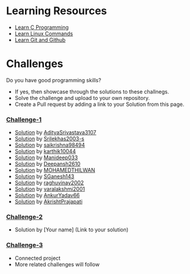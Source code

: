 # Learning Resources
* [Learn C Programming](C-Resources.md)
* [Learn Linux Commands](Linux-Resources.md)
* [Learn Git and Github](C-Resources.md)

# Challenges
Do you have good programming skills? 
- If yes, then showcase through the solutions to these challnegs.
- Solve the challenge and upload to your own repository.
- Create a Pull request by adding a link to your Solution from this page.

### [Challenge-1](challenge-1.md)
* [Solution](https://github.com/Bharathgopal/May2023/pull/27/files) by [AdityaSrivastava3107](https://github.com/AdityaSrivastava3107) 
* [Solution](https://github.com/Bharathgopal/May2023/pull/31/files) by [Srilekhas2003-s
](https://github.com/Srilekhas2003-s)
* [Solution](https://github.com/Bharathgopal/May2023/pull/32/files) by [saikrishna98494](https://github.com/saikrishna98494)
* [Solution](https://github.com/Bharathgopal/May2023/pull/33/files) by [karthik10044](https://github.com/karthik10044)
* [Solution](https://github.com/Bharathgopal/May2023/pull/35/files) by [Manideep033](https://github.com/Manideep033)
* [Solution](https://github.com/Bharathgopal/May2023/pull/36/files) by [Deepansh2610](https://github.com/Deepansh2610)
* [Solution](https://github.com/Bharathgopal/May2023/pull/37/files) by [MOHAMEDTHILWAN](https://github.com/MOHAMEDTHILWAN)
* [Solution](https://github.com/Bharathgopal/May2023/pull/40/files) by [SGanesh143](https://github.com/SGanesh143)
* [Solution](https://github.com/Bharathgopal/May2023/pull/42/files) by [raghuvinay2002](https://github.com/raghuvinay2002)
* [Solution](https://github.com/Bharathgopal/May2023/pull/44/files) by [varalakshmi2001](https://github.com/varalakshmi2001)
* [Solution](https://github.com/Bharathgopal/May2023/pull/46/files) by [AnkurYadav66](https://github.com/AnkurYadav66)
* [Solution](https://github.com/Bharathgopal/May2023/pull/47/files) by [AkrishtPrajapati](https://github.com/AkrishtPrajapati)

### [Challenge-2](challenge-2.md)
* Solution by [Your name] (Link to your solution)

### [Challenge-3](challenge-3/challenge-3.md)
* Connected project 
* More related challenges will follow
